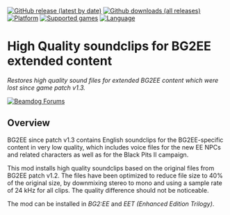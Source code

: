 [![GitHub release (latest by date)](https://img.shields.io/github/v/release/Argent77/HQ-SoundClips-BG2EE?color=darkred&include_prereleases&label=latest%20release)](https://github.com/Argent77/HQ-SoundClips-BG2EE/releases/latest)
[![Github downloads (all releases)](https://img.shields.io/github/downloads/Argent77/HQ-SoundClips-BG2EE/total.svg?color=gold)](https://github.com/Argent77/HQ-SoundClips-BG2EE/releases)
[![Platform](https://img.shields.io/static/v1?label=platform&message=Windows%20%7C%20macOS%20%7C%20Linux%20%7C%20Project%20Infinity&color=informational)](https://github.com/Argent77/HQ-SoundClips-BG2EE/releases/latest)
[![Supported games](https://img.shields.io/static/v1?label=supported%20games&message=BG2%3AEE%20%7C%20EET&color=indigo)](https://github.com/Argent77/HQ-SoundClips-BG2EE)
[![Language](https://img.shields.io/static/v1?label=language&message=English%20%7C%20Polish%20%7C%20Brazilian%20Portuguese&color=limegreen)](https://github.com/Argent77/HQ-SoundClips-BG2EE)

# High Quality soundclips for BG2EE extended content
*Restores high quality sound files for extended BG2EE content which were lost since game patch v1.3.*

[![Beamdog Forums](https://img.shields.io/static/v1?label=Discussion&message=Beamdog%20Forums&color=444&labelColor=eee&style=for-the-badge)](https://forums.beamdog.com/discussion/61849 "Beamdog Forums")

## Overview

BG2EE since patch v1.3 contains English soundclips for the BG2EE-specific content in very low quality, which includes voice files for the new EE NPCs and related characters as well as for the Black Pits II campaign.

This mod installs high quality soundclips based on the original files from BG2EE patch v1.2. The files have been optimized to reduce file size to 40% of the original size, by downmixing stereo to mono and using a sample rate of 24 kHz for all clips. The quality difference should not be noticeable.

The mod can be installed in *BG2:EE* and *EET (Enhanced Edition Trilogy)*.
